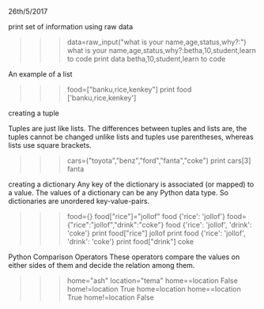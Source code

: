 26th/5/2017

print set of information using raw data

>>> data=raw_input("what is your name,age,status,why?:")
what is your name,age,status,why?:betha,10,student,learn to code
>>> print data
betha,10,student,learn to code
>>>

An example of a list 

>>> food=["banku,rice,kenkey"]
>>> print food
['banku,rice,kenkey']

creating a tuple

Tuples are just like lists. 
The differences between tuples and lists are, 
the tuples cannot be changed unlike lists and tuples use parentheses, 
whereas lists use square brackets. 
>>> cars=("toyota","benz","ford","fanta","coke")
>>> print cars[3]
fanta
>>>

creating a dictionary
Any key of the dictionary is associated (or mapped) to a value. 
The values of a dictionary can be any Python data type. 
So dictionaries are unordered key-value-pairs.

>>> food={}
>>> food["rice"]="jollof"
>>> food
{'rice': 'jollof'}
>>> food={"rice":"jollof","drink":"coke"}
>>> food
{'rice': 'jollof', 'drink': 'coke'}
>>> print food["rice"]
jollof
>>> print food
{'rice': 'jollof', 'drink': 'coke'}
>>> print food["drink"]
coke
>>>

Python Comparison Operators
These operators compare the values on either sides of them and decide the relation among them.
>>> home="ash"
>>> location="tema"
>>> home==location
False
>>> home!=location
True
>>> home=location
>>> home==location
True
>>> home!=location
False
>>>
